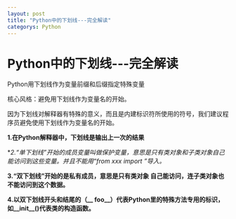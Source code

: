 ```yaml
---
layout: post
title: "Python中的下划线---完全解读"
categorys: Python
---
```


# Python中的下划线---完全解读

Python用下划线作为变量前缀和后缀指定特殊变量

核心风格：避免用下划线作为变量名的开始。

​       因为下划线对解释器有特殊的意义，而且是内建标识符所使用的符号，我们建议程序员避免使用下划线作为变量名的开始。

**1.在Python解释器中，下划线是输出上一次的结果**

**2.“单下划线”开始的成员变量叫做保护变量，意思是只有类对象和子类对象自己能访问到这些变量。并且不能用“from xxx import *”导入。**

**3.“双下划线”开始的是私有成员，意思是只有类对象 自己能访问，连子类对象也不能访问到这个数据。**

**4.以双下划线开头和结尾的（\_\_ foo\_\_）代表Python里的特殊方法专用的标识，如__init\_\_()代表类的构造函数。**













